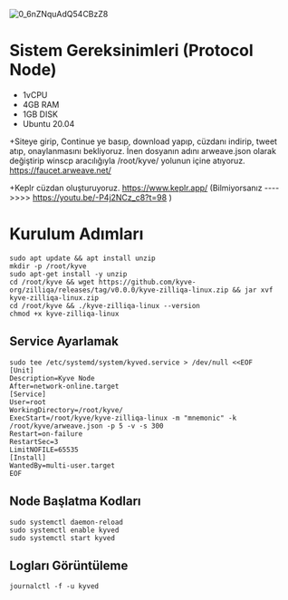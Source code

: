 ![0_6nZNquAdQ54CBzZ8](https://user-images.githubusercontent.com/73176377/166442048-557ed9da-81d7-4be2-98a2-9a6a1014e3cd.png)

# Sistem Gereksinimleri (Protocol Node)
- 1vCPU
- 4GB RAM
- 1GB DISK
- Ubuntu 20.04


+Siteye girip, Continue ye basıp, download yapıp, cüzdanı indirip, tweet atıp, onaylanmasını bekliyoruz. İnen dosyanın adını arweave.json olarak değiştirip winscp aracılığıyla /root/kyve/ yolunun içine atıyoruz. 
 https://faucet.arweave.net/
 
+Keplr cüzdan oluşturuyoruz. https://www.keplr.app/ (Bilmiyorsanız ---->>>> https://youtu.be/-P4j2NCz_c8?t=98 )

# Kurulum Adımları
```
sudo apt update && apt install unzip
mkdir -p /root/kyve
sudo apt-get install -y unzip
cd /root/kyve && wget https://github.com/kyve-org/zilliqa/releases/tag/v0.0.0/kyve-zilliqa-linux.zip && jar xvf kyve-zilliqa-linux.zip
cd /root/kyve && ./kyve-zilliqa-linux --version
chmod +x kyve-zilliqa-linux
```

## Service Ayarlamak

```
sudo tee /etc/systemd/system/kyved.service > /dev/null <<EOF
[Unit]
Description=Kyve Node
After=network-online.target
[Service]
User=root
WorkingDirectory=/root/kyve/
ExecStart=/root/kyve/kyve-zilliqa-linux -m "mnemonic" -k /root/kyve/arweave.json -p 5 -v -s 300
Restart=on-failure
RestartSec=3
LimitNOFILE=65535
[Install]
WantedBy=multi-user.target
EOF
```
## Node Başlatma Kodları

```
sudo systemctl daemon-reload
sudo systemctl enable kyved
sudo systemctl start kyved
```
## Logları Görüntüleme
```
journalctl -f -u kyved
```

